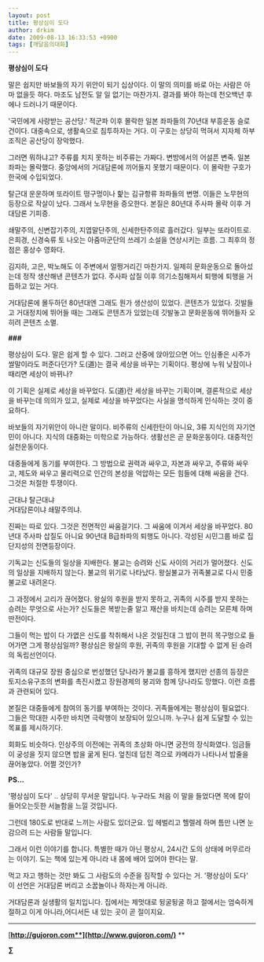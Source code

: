 ```yaml
---
layout: post
title: 평상심이 도다
author: drkim
date: 2009-08-13 16:33:53 +0900
tags: [깨달음의대화]
---
```

**평상심이 도다**

말은 쉽지만 바보들의 자기 위안이 되기 십상이다. 이 말의 의미를 바로 아는 사람은 아마 없을듯 하다. 마조도 남전도 알 일 없기는 마찬가지. 결과를 봐야 하는데 천오백년 후에나 드러나기 때문이다.

'국민에게 사랑받는 공산당.' 적군파 이후 몰락한 일본 좌파들의 70년대 부흥운동 슬로건이다. 대중속으로, 생활속으로 침투하자는 거다. 이 구호는 상당히 먹혀서 지자체 하부조직은 공산당이 장악했다. 

그러면 뭐하냐고? 주류를 치지 못하는 비주류는 가짜다. 변방에서의 어설픈 변죽. 일본 좌파는 몰락했다. 중앙에서의 거대담론에 끼어들지 못했기 때문이다. 이 몰락한 구호가 한국에 수입되었다.

탈근대 운운하며 또라이트 떵구멍이나 핥는 김규항류 좌파들의 변명. 이들은 노무현의 등장으로 작살이 났다. 그래서 노무현을 증오한다. 본질은 80년대 주사파 몰락 이후 거대담론 기피증.

쇄말주의, 신변잡기주의, 지엽말단주의, 신세한탄주의로 흘러갔다. 일부는 또라이트로. 은희경, 신경숙류 토 나오는 아줌마군단의 쓰레기 소설을 연상시키는 흐름. 그 최후의 정점은 홍상수 영화다. 

김지하, 고은, 박노해도 이 주변에서 얼쩡거리긴 마찬가지. 일제히 문화운동으로 돌아섰는데 정작 생산해낸 콘텐츠가 없다. 주사파 삽질 이후 의기소침해져서 퇴행에 퇴행을 거듭하고 있는 거다. 

거대담론에 몰두하던 80년대엔 그래도 뭔가 생산성이 있었다. 콘텐츠가 있었다. 깃발들고 거대정치에 뛰어들 때는 그래도 콘텐츠가 있었는데 깃발놓고 문화운동에 뛰어들자 오히려 콘텐츠 소멸. 

**###**

평상심이 도다. 말은 쉽게 할 수 있다. 그러고 산중에 앉아있으면 어느 인심좋은 시주가 쌀말이라도 퍼준다던가? 도(道)는 결국 세상을 바꾸는 기획이다. 평상에 누워 낮잠이나 때리면 세상이 바뀌나?

이 기획은 실제로 세상을 바꾸었다. 도(道)란 세상을 바꾸는 기획이며, 결론적으로 세상을 바꾸는데 의의가 있고, 실제로 세상을 바꾸었다는 사실을 명석하게 인식하는 것이 중요하다. 

바보들의 자기위안이 아니란 말이다. 비주류의 신세한탄이 아니요, 3류 지식인의 자기연민이 아니다. 지식의 대중화는 미학으로 가능하다. 생활선은 곧 문화운동이다. 대중적인 실천운동이다. 

대중들에게 동기를 부여한다. 그 방법으로 권력과 싸우고, 자본과 싸우고, 주류와 싸우고, 제도와 싸우고 물리력으로 인간의 본성을 억압하는 모든 힘들에 대해 싸움을 건다. 그것은 처절한 투쟁이다. 

근대냐 탈근대냐  
거대담론이냐 쇄말주의냐.

진짜는 따로 있다. 그것은 전면적인 싸움걸기다. 그 싸움에 이겨서 세상을 바꾸었다. 80년대 주사파 삽질도 아니요 90년대 B급좌파의 퇴행도 아니다. 각성된 시민그룹 바로 집단지성의 전면등장이다. 

기독교는 신도들의 일상을 지배한다. 불교는 승려와 신도 사이의 거리가 멀어졌다. 신도의 일상을 지배하지 않는다. 불교의 위기로 나타났다. 왕실불교가 귀족불교로 다시 민중불교로 내려온다.

그 과정에서 고리가 끊어졌다. 왕실의 후원을 받지 못하고, 귀족의 시주를 받지 못하는 승려는 무엇으로 사는가? 신도들은 복받는줄 알고 재산을 바치는데 승려는 모른체 하며 딴전이다.

그들이 먹는 밥이 다 가엾은 신도를 착취해서 나온 것일진대 그 밥이 편히 목구멍으로 들어가면 그게 평상심일까? 평상심은 왕실의 후원, 귀족의 후원을 기대할 수 없게 된 승려의 독립선언이다.

귀족의 대규모 장원 중심으로 번성했던 당나라가 불교를 흥하게 했지만 선종의 등장은 토지소유구조의 변화를 촉진시켰고 장원경제의 붕괴와 함께 당나라도 망했다. 이런 흐름과 관련되어 있다.

본질은 대중들에게 참여의 동기를 부여하는 것이다. 귀족들에게는 평상심이 필요없다. 그들은 막대한 시주만 바치면 극락행이 보장되어 있으니까. 누구나 쉽게 도달할 수 있는 목표를 제시하기다. 

회화도 비슷하다. 인상주의 이전에는 귀족의 초상화 아니면 궁전의 장식화였다. 임금들이 궁성을 짓지 않으면 밥을 굶게 된다. 엎친데 덥친 격으로 카메라가 나타나서 밥줄을 끊어놓았다. 어쩔 것인가?

**PS...**

'평상심이 도다' .. 상당히 무서운 말입니다. 누구라도 처음 이 말을 들었다면 목에 칼이 들어오는듯한 서늘함을 느낄 것입니다.

그런데 180도로 반대로 느끼는 사람도 있더군요. 입 헤벌리고 헬렐레 하며 틈만 나면 눈감으려 드는 사람들 말입니다.

그래서 이런 이야기를 합니다. 특별한 때가 아닌 평상시, 24시간 도의 상태에 머무르라는 이야기. 도는 책에 있는게 아니라 내 몸에 배어 있어야 한다는 말.

먹고 자고 행하는 것만 봐도 그 사람도의 수준을 짐작할 수 있다는 거. '평상심이 도다' 이 선언은 거대담론 버리고 소꿉놀이나 하자는게 아니라. 

거대담론과 실생활의 일치입니다. 집에서는 제멋대로 뒹굴뒹굴 하고 절에서는 엄숙하게 절하고 이게 아니라,어디서든 내 있는 곳이 곧 절이지요. 

****







[**http://gujoron.com**](http://www.gujoron.com/)** 
**

**∑**